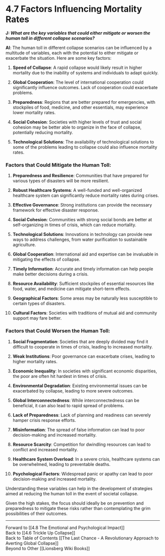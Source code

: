 # 4.7 Factors Influencing Mortality Rates

**J: *What are the key variables that could either mitigate or worsen the human toll in different collapse scenarios?***

**AI**: The human toll in different collapse scenarios can be influenced by a multitude of variables, each with the potential to either mitigate or exacerbate the situation. Here are some key factors:

1. **Speed of Collapse**: A rapid collapse would likely result in higher mortality due to the inability of systems and individuals to adapt quickly.
    
2. **Global Cooperation**: The level of international cooperation could significantly influence outcomes. Lack of cooperation could exacerbate problems.
    
3. **Preparedness**: Regions that are better prepared for emergencies, with stockpiles of food, medicine, and other essentials, may experience lower mortality rates.
    
4. **Social Cohesion**: Societies with higher levels of trust and social cohesion may be better able to organize in the face of collapse, potentially reducing mortality.
    
5. **Technological Solutions**: The availability of technological solutions to some of the problems leading to collapse could also influence mortality rates.
    
### Factors that Could Mitigate the Human Toll:

1. **Preparedness and Resilience**: Communities that have prepared for various types of disasters will be more resilient.
    
2. **Robust Healthcare Systems**: A well-funded and well-organized healthcare system can significantly reduce mortality rates during crises.
    
3. **Effective Governance**: Strong institutions can provide the necessary framework for effective disaster response.
    
4. **Social Cohesion**: Communities with strong social bonds are better at self-organizing in times of crisis, which can reduce mortality.
    
5. **Technological Solutions**: Innovations in technology can provide new ways to address challenges, from water purification to sustainable agriculture.
    
6. **Global Cooperation**: International aid and expertise can be invaluable in mitigating the effects of collapse.
    
7. **Timely Information**: Accurate and timely information can help people make better decisions during a crisis.
    
8. **Resource Availability**: Sufficient stockpiles of essential resources like food, water, and medicine can mitigate short-term effects.
    
9. **Geographical Factors**: Some areas may be naturally less susceptible to certain types of disasters.
    
10. **Cultural Factors**: Societies with traditions of mutual aid and community support may fare better.
    

### Factors that Could Worsen the Human Toll:

1. **Social Fragmentation**: Societies that are deeply divided may find it difficult to cooperate in times of crisis, leading to increased mortality.
    
2. **Weak Institutions**: Poor governance can exacerbate crises, leading to higher mortality rates.
    
3. **Economic Inequality**: In societies with significant economic disparities, the poor are often hit hardest in times of crisis.
    
4. **Environmental Degradation**: Existing environmental issues can be exacerbated by collapse, leading to more severe outcomes.
    
5. **Global Interconnectedness**: While interconnectedness can be beneficial, it can also lead to rapid spread of problems.
    
6. **Lack of Preparedness**: Lack of planning and readiness can severely hamper crisis response efforts.
    
7. **Misinformation**: The spread of false information can lead to poor decision-making and increased mortality.
    
8. **Resource Scarcity**: Competition for dwindling resources can lead to conflict and increased mortality.
    
9. **Healthcare System Overload**: In a severe crisis, healthcare systems can be overwhelmed, leading to preventable deaths.
    
10. **Psychological Factors**: Widespread panic or apathy can lead to poor decision-making and increased mortality.
    

Understanding these variables can help in the development of strategies aimed at reducing the human toll in the event of societal collapse.

Given the high stakes, the focus should ideally be on prevention and preparedness to mitigate these risks rather than contemplating the grim possibilities of their outcomes.

____

Forward to [[4.8 The Emotional and Psychological Impact]]  
Back to [[4.6 Trickle Up Collapse]]  
Back to Table of Contents [[The Last Chance - A Revolutionary Approach to Averting Global Collapse]]  
Beyond to Other [[Lionsberg Wiki Books]]  
